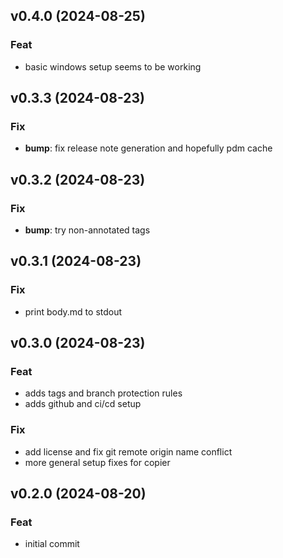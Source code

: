 ## v0.4.0 (2024-08-25)

### Feat

- basic windows setup seems to be working

## v0.3.3 (2024-08-23)

### Fix

- **bump**: fix release note generation and hopefully pdm cache

## v0.3.2 (2024-08-23)

### Fix

- **bump**: try non-annotated tags

## v0.3.1 (2024-08-23)

### Fix

- print body.md to stdout

## v0.3.0 (2024-08-23)

### Feat

- adds tags and branch protection rules
- adds github and ci/cd setup

### Fix

- add license and fix git remote origin name conflict
- more general setup fixes for copier

## v0.2.0 (2024-08-20)

### Feat

- initial commit
